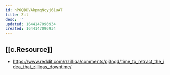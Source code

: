 ```yaml
---
id: hP6QDDVAkpmqNcyj61uAT
title: Zil
desc: ''
updated: 1644147096934
created: 1644147096934
---
```



## [[c.Resource]]

- https://www.reddit.com/r/zilliqa/comments/pj3ngd/time_to_retract_the_idea_that_zilliqas_downtime/
